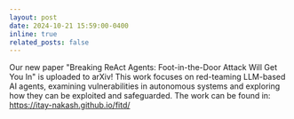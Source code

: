 ```yaml
---
layout: post
date: 2024-10-21 15:59:00-0400
inline: true
related_posts: false
---
```


Our new paper "Breaking ReAct Agents: Foot-in-the-Door Attack Will Get You In" is uploaded to arXiv! This work focuses on red-teaming LLM-based AI agents, examining vulnerabilities in autonomous systems and exploring how they can be exploited and safeguarded.
The work can be found in: https://itay-nakash.github.io/fitd/

